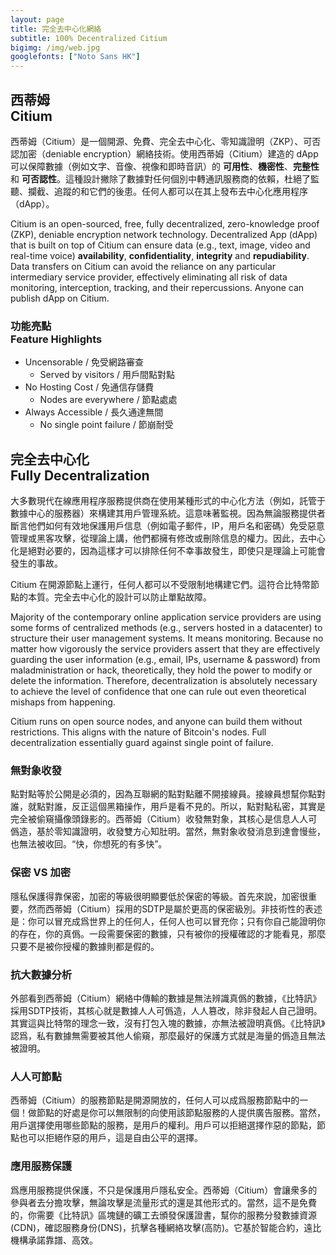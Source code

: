 ```yaml
---
layout: page
title: 完全去中心化網絡
subtitle: 100% Decentralized Citium
bigimg: /img/web.jpg
googlefonts: ["Noto Sans HK"]
---
```


## 西蒂姆<br>Citium

西蒂姆（Citium）是一個開源、免費、完全去中心化、零知識證明（ZKP）、可否認加密（deniable encryption）網絡技術。使用西蒂姆（Citium）建造的 dApp 可以保障數據（例如文字、音像、視像和即時音訊）的 __可用性__、__機密性__、__完整性__ 和 __可否認性__。這種設計撇除了數據對任何個別中轉通訊服務商的依賴，杜絕了監聽、攔截、追蹤的和它們的後患。任何人都可以在其上發布去中心化應用程序（dApp）。

Citium is an open-sourced, free, fully decentralized, zero-knowledge proof (ZKP), deniable encryption network technology. Decentralized App (dApp) that is built on top of Citium can ensure data (e.g., text, image, video and real-time voice) __availability__, __confidentiality__, __integrity__ and __repudiability__. Data transfers on Citium can avoid the reliance on any particular intermediary service provider, effectively eliminating all risk of data monitoring, interception, tracking, and their repercussions. Anyone can publish dApp on Citium.

### 功能亮點<br>Feature Highlights

- Uncensorable / 免受網路審查
  - Served by visitors / 用戶間點對點
- No Hosting Cost / 免通信存儲費
  - Nodes are everywhere / 節點處處
- Always Accessible / 長久通達無間
  - No single point failure / 節崩耐受

## 完全去中心化<br>Fully Decentralization

大多數現代在線應用程序服務提供商在使用某種形式的中心化方法（例如，託管于數據中心的服務器）來構建其用戶管理系統。這意味著監視。因為無論服務提供者斷言他們如何有效地保護用戶信息（例如電子郵件，IP，用戶名和密碼）免受惡意管理或黑客攻擊，從理論上講，他們都擁有修改或刪除信息的權力。因此，去中心化是絕對必要的，因為這樣才可以排除任何不幸事故發生，即使只是理論上可能會發生的事故。

Citium 在開源節點上運行，任何人都可以不受限制地構建它們。這符合比特幣節點的本質。完全去中心化的設計可以防止單點故障。

Majority of the contemporary online application service providers are using some forms of centralized methods (e.g., servers hosted in a datacenter) to structure their user management systems. It means monitoring. Because no matter how vigorously the service providers assert that they are effectively guarding the user information (e.g., email, IPs, username & password) from maladministration or hack, theoretically, they hold the power to modify or delete the information. Therefore, decentralization is absolutely necessary to achieve the level of confidence that one can rule out even theoretical mishaps from happening.

Citium runs on open source nodes, and anyone can build them without restrictions. This aligns with the nature of Bitcoin's nodes. Full decentralization essentially guard against single point of failure.


### 無對象收發

點對點等於公開是必須的，因為互聯網的點對點離不開接線員。接線員想幫你點對誰，就點對誰，反正這個黑箱操作，用戶是看不見的。所以，點對點私密，其實是完全被偷窺攝像頭錄影的。西蒂姆（Citium）收發無對象，其核心是信息人人可僞造，基於零知識證明，收發雙方心知肚明。當然，無對象收發消息到達會慢些，也無法被收回。“快，你想死的有多快”。

### 保密 VS 加密

隱私保護得靠保密，加密的等級很明顯要低於保密的等級。首先來說，加密很重要，然而西蒂姆（Citium）採用的SDTP是屬於更高的保密級別。非技術性的表述是：你可以冒充成爲世界上的任何人，任何人也可以冒充你；只有你自己能證明你的存在，你的真僞。一段需要保密的數據，只有被你的授權確認的才能看見，那麼只要不是被你授權的數據則都是假的。

### 抗大數據分析

外部看到西蒂姆（Citium）網絡中傳輸的數據是無法辨識真僞的數據，《比特訊》採用SDTP技術，其核心就是數據人人可僞造，人人篡改，除非發起人自己證明。其實這與比特幣的理念一致，沒有打包入塊的數據，亦無法被證明真僞。《比特訊》認爲，私有數據無需要被其他人偷窺，那麼最好的保護方式就是海量的僞造且無法被證明。

### 人人可節點

西蒂姆（Citium）的服務節點是開源開放的，任何人可以成爲服務節點中的一個！做節點的好處是你可以無限制的向使用該節點服務的人提供廣告服務。當然，用戶選擇使用哪些節點的服務，是用戶的權利。用戶可以拒絕選擇作惡的節點，節點也可以拒絕作惡的用戶，這是自由公平的選擇。

### 應用服務保護

爲應用服務提供保護，不只是保護用戶隱私安全。西蒂姆（Citium）會讓衆多的參與者去分擔攻擊，無論攻擊是流量形式的還是其他形式的。當然，這不是免費的，你需要《比特訊》區塊鏈的礦工去頒發保護證書，幫你的服務分發數據資源(CDN)，確認服務身份(DNS)，抗擊各種網絡攻擊(高防)。它基於智能合約，遠比機構承諾靠譜、高效。
